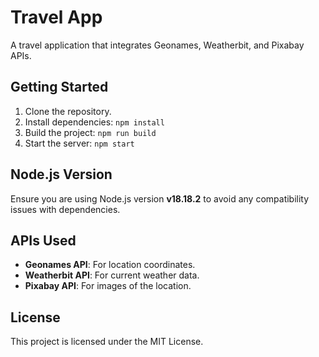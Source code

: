 # Travel App

A travel application that integrates Geonames, Weatherbit, and Pixabay APIs.

## Getting Started

1. Clone the repository.
2. Install dependencies: `npm install`
3. Build the project: `npm run build`
4. Start the server: `npm start`

## Node.js Version

Ensure you are using Node.js version **v18.18.2** to avoid any compatibility issues with dependencies.


## APIs Used

- **Geonames API**: For location coordinates.
- **Weatherbit API**: For current weather data.
- **Pixabay API**: For images of the location.

## License

This project is licensed under the MIT License.
